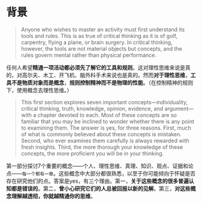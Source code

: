 # 背景

> Anyone who wishes to master an activity must first understand its tools and rules. This is as true of critical thinking as it is of golf, carpentry, flying a plane, or brain surgery. In critical thinking, however, the tools are not material objects but concepts, and the rules govern mental rather than physical performance.

任何人希望**精通一项活动都必须先了解它的工具和规则**。这对理性思维来说是真的，对高尔夫、木工、开飞机、脑外科手术来说也是真的。然而**对于理性思维**，**工具不是物质对象而是概念**，**规则控制精神而不是物理的性能**。（在控制精神的规则下，使用概念去理性思维。）

> This first section explores seven important concepts—individuality, critical thinking, truth, knowledge, opinion, evidence, and argument—with a chapter devoted to each. Most of these concepts are so familiar that you may be inclined to wonder whether there is any point to examining them. The answer is yes, for three reasons. First, much of what is commonly believed about these concepts is mistaken. Second, who ever examines them carefully is always rewarded with fresh insights. Third, the more thorough your knowledge of these concepts, the more proficient you will be in your thinking.

第一部分探讨7个重要的概念——个人、理性思维、真理、知识、观点、证据和论点——`每一个都有一章`。这些概念中大部分都很熟悉，以至于你可能倾向于怀疑是否存在研究他们的点。答案是yes，有三个理由。第一，**关于这些概念的很多普遍认知都是错误的**。第二，**曾小心研究它们的人总被回报以新的见解**。第三，**对这些概念理解越透彻，你就越精通你的思维**。

